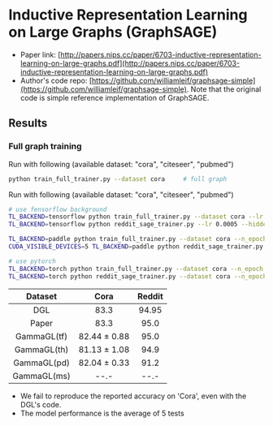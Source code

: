 Inductive Representation Learning on Large Graphs (GraphSAGE)
============

- Paper link: [http://papers.nips.cc/paper/6703-inductive-representation-learning-on-large-graphs.pdf](http://papers.nips.cc/paper/6703-inductive-representation-learning-on-large-graphs.pdf)
- Author's code repo: [https://github.com/williamleif/graphsage-simple](https://github.com/williamleif/graphsage-simple). Note that the original code is 
simple reference implementation of GraphSAGE.


Results
-------

### Full graph training

Run with following (available dataset: "cora", "citeseer", "pubmed")
```bash
python train_full_trainer.py --dataset cora     # full graph
```

Run with following (available dataset: "cora", "citeseer", "pubmed")
```bash
# use fensorflow background
TL_BACKEND=tensorflow python train_full_trainer.py --dataset cora --lr 0.01 --hidden_dim 128 --drop_rate 0.7 --n_epoch 500
TL_BACKEND=tensorflow python reddit_sage_trainer.py --lr 0.0005 --hidden_dim 256 --drop_rate 0.8
```
```bash
TL_BACKEND=paddle python train_full_trainer.py --dataset cora --n_epoch 500 --lr 0.005 --hidden_dim 512 --drop_rate 0.7 --n_epoch 500
CUDA_VISIBLE_DEVICES=5 TL_BACKEND=paddle python reddit_sage_trainer.py --lr 0.001 --hidden_dim 128 --drop_rate 0.8
```
```bash
# use pytorch
TL_BACKEND=torch python train_full_trainer.py --dataset cora --n_epoch 500 --lr 0.005 --hidden_dim 512 --drop_rate 0.8
TL_BACKEND=torch python reddit_sage_trainer.py --dataset cora --n_epoch 500 --lr 0.005 --hidden_dim 128 --drop_rate 0.8
```


|      Dataset      |      Cora         | Reddit |
| :---------------: | :---------------: | :----: |
|        DGL        |       83.3        | 94.95 |
|       Paper       |       83.3        | 95.0  |
|     GammaGL(tf)   |    82.44 ± 0.88   | 95.0  |
|     GammaGL(th)   |    81.13 ± 1.08   | 94.9  |
|     GammaGL(pd)   |    82.04 ± 0.33   | 91.2  |
|     GammaGL(ms)   |        --.-       | --.-  |

* We fail to reproduce the reported accuracy on 'Cora', even with the DGL's code.
* The model performance is the average of 5 tests
